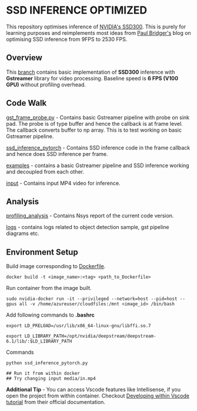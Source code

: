 # SSD INFERENCE OPTIMIZED

This repository optimises inference of [NVIDIA's SSD300](https://pytorch.org/hub/nvidia_deeplearningexamples_ssd/). 
This is purely for learning purposes and reimplements most ideas from [Paul Bridger's](https://paulbridger.com/posts/about/) blog on optimising SSD inference from 9FPS to 2530 FPS.

## Overview

This [branch](https://github.com/sahamrit/ssd-inference-optimised/tree/pytorch-baseline-pipeline) contains basic implementation of **SSD300** inference with **Gstreamer** library for video processing. Baseline speed is **6 FPS (V100 GPU)** without profiling overhead.

## Code Walk

[gst_frame_probe.py](./gst_frame_probe.py) - Contains basic Gstreamer pipeline with probe on sink pad. The probe is of type buffer and hence the callback is at frame level. The callback converts buffer to np array. This is to test working on basic Gstreamer pipeline.

[ssd_inference_pytorch](./ssd_inference_pytorch.py) - Contains SSD inference code in the frame callback and hence does SSD inference per frame.

[examples](./examples/) - contains a basic Gstreamer pipeline and SSD inference working and decoupled from each other.

[input](./media/) - Contains input MP4 video for inference.
## Analysis

[profiling_analysis](./profiling_analysis/) - Contains Nsys report of the current code version.

[logs](./logs/) - contains logs related to object detection sample, gst pipeline diagrams etc.

## Environment Setup

Build image corresponding to [Dockerfile](./Dockerfile). 
```
docker build -t <image_name>:<tag> <path_to_Dockerfile>
``` 
Run container from the image built.
```
sudo nvidia-docker run -it --privileged --network=host --pid=host --gpus all -v /home/azureuser/cloudfiles:/mnt <image_id> /bin/bash
```
Add following commands to **.bashrc**
```
export LD_PRELOAD=/usr/lib/x86_64-linux-gnu/libffi.so.7

export LD_LIBRARY_PATH=/opt/nvidia/deepstream/deepstream-6.1/lib/:$LD_LIBRARY_PATH
```
Commands
```
python ssd_inference_pytorch.py 

## Run it from within docker
## Try changing input media/in.mp4
```
**Additional Tip** - You can access Vscode features like Intellisense, if you open the project from within container. Checkout [Developing within Vscode tutorial](https://code.visualstudio.com/docs/devcontainers/containers) from their official documentation. 



